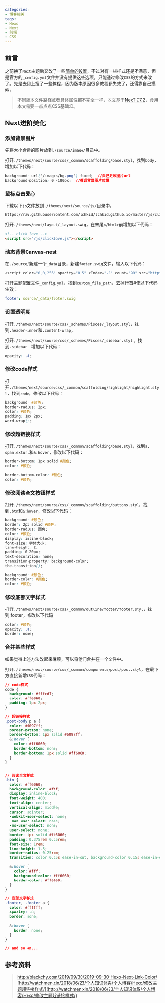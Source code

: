 ```yaml
---
categories:
- 博客相关
tags:
- Hexo
- Next
- 前端
- CSS
---
```


## 前言

之前换了`Next`主题后又改了一些[简单的设置](/2020/03/05/Hexo更换Next主题/)，不过对有一些样式还是不满意，但是官方的`_config.yml`文件并没有提供这些选项，只能通过修改`CSS`的方式来改了。先是去网上搜了一些教程，因为版本原因很多教程都失效了，还得靠自己摸索。

> 不同版本文件路径或者具体属性都不完全一样，本文基于[NexT 7.7.2](https://pisces.theme-next.org/next-7-7-2-released/)，食用本文需要一点点点CSS基础:D。


<!-- more -->


## Next进阶美化





### 添加背景图片

先将大小合适的图片放到`./source/image/`目录中。

打开`./themes/next/source/css/_common/scaffolding/base.styl`，找到`body`，增加以下代码：

```css
background: url("/images/bg.png") fixed;  //自己更改图片url
background-position: 0 -100px;  //微调背景图片位置
```




### 鼠标点击爱心

下载以下`js`文件放到`./themes/next/source/js/`目录中。

```
https://raw.githubusercontent.com/lchkid/lchkid.github.io/master/js/clickLove.js
```

打开`./themes/next/layout/_layout.swig`，在末尾`</html>`前增加以下代码：

```html
<!-- click love -->
<script src="/js/clickLove.js"></script>
```




### 动态背景Canvas-nest

在`./source/`新建一个`_data`目录，新建`footer.swig`文件，输入以下代码：

```js
<script color="0,0,255" opacity="0.5" zIndex="-1" count="99" src="https://cdn.jsdelivr.net/npm/canvas-nest.js@1/dist/canvas-nest.js"></script>
```

打开主题配置文件`_config.yml`，找到`custom_file_path`，去掉行首#使以下代码生效：

```yaml
footer: source/_data/footer.swig
```




### 设置透明度 

打开`./themes/next/source/css/_schemes/Pisces/_layout.styl`，找到`.header-inner`和`.content-wrap`，

打开`./themes/next/source/css/_schemes/Pisces/_sidebar.styl` ，找到`.sidebar`，增加以下代码：

```css
opacity: .8;
```




### 修改code样式

打开`./themes/next/source/css/_common/scaffolding/highlight/highlight.styl`，找到`code`，修改以下代码：

```css
background: #颜色;
border-radius: 2px;
color: #颜色;
padding: 1px 2px;
word-wrap();
```




### 修改超链接样式

打开`./themes/next/source/css/_common/scaffolding/base.styl`，找到`a, span.exturl`和`&:hover`，修改以下代码：

```css
border-bottom: 1px solid #颜色;
color: #颜色;

border-bottom-color: #颜色;
color: #颜色;
```




### 修改阅读全文按钮样式

打开`./themes/next/source/css/_common/scaffolding/buttons.styl`，找到`.btn`和`&:hover`，修改以下代码：

```css
background: #颜色;
border: 2px solid #颜色;
border-radius: 圆角;
color: #颜色;
display: inline-block;
font-size: 字体大小;
line-height: 2;
padding: 0 20px;
text-decoration: none;
transition-property: background-color;
the-transition();

background: #颜色;
border-color: #颜色;
color: #颜色;
```




### 修改底部文字样式

打开`./themes/next/source/css/_common/outline/footer/footer.styl`，找到.footer，修改以下代码：

```css
color: #颜色;
opacity: .8;
border: none;
```




### 合并某些样式

如果觉得上述方法改起来麻烦，可以将他们合并在一个文件中。

打开`./themes/next/source/css/_common/components/post/post.styl`，在最下方直接新增`CSS`代码：

```css
// code样式
code {
  background: #fffcd7;
  color: #ff6060;
  padding: 1px 2px;
}

// 超链接样式
.post-body p a {
  color: #6097ff;
  border-bottom: none;
  border-bottom: 1px solid #6097ff;
  &:hover {
    color: #ff6060;
    border-bottom: none;
    border-bottom: 1px solid #ff6060;
  }
}


// 阅读全文样式
.btn {
  color: #ff6060;
  background-color: #fff;
  display: inline-block;
  font-weight: 400;
  text-align: center;
  vertical-align: middle;
  cursor: pointer;
  -webkit-user-select: none;
  -moz-user-select: none;
  -ms-user-select: none;
  user-select: none;
  border: 1px solid #ff6060;
  padding: 0.375rem 0.75rem;
  font-size: 1rem;
  line-height: 1.5;
  border-radius: 0.25rem;
  transition: color 0.15s ease-in-out, background-color 0.15s ease-in-out, border-color 0.15s ease-in-out, box-shadow 0.15s ease-in-out;

  &:hover {
    color: #fff;
    background-color: #ff6060;
    border-color: #ff6060;
  }
}

// 底部文字样式
.footer, .footer a {
  color: #ffffff;
  opacity: .8;
  border: none;
  
  &:hover {
    border: none;
  }
}

// and so on...
```





## 参考资料
>http://blackchy.com/2019/09/30/2019-09-30-Hexo-Next-Link-Color/
>[http://watchmen.xin/2018/06/23/个人知识体系/个人博客/Hexo/修改主题超链接样式/](http://watchmen.xin/2018/06/23/个人知识体系/个人博客/Hexo/修改主题超链接样式/)







